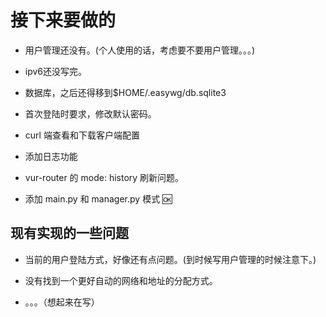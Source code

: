 # 接下来要做的

- 用户管理还没有。(个人使用的话，考虑要不要用户管理。。。)

- ipv6还没写完。

- 数据库，之后还得移到$HOME/.easywg/db.sqlite3

- 首次登陆时要求，修改默认密码。

- curl 端查看和下载客户端配置

- 添加日志功能

- vur-router 的 mode: history 刷新问题。

- 添加 main.py 和 manager.py 模式 🆗

## 现有实现的一些问题

- 当前的用户登陆方式，好像还有点问题。(到时候写用户管理的时候注意下。)

- 没有找到一个更好自动的网络和地址的分配方式。

- 。。。（想起来在写）
